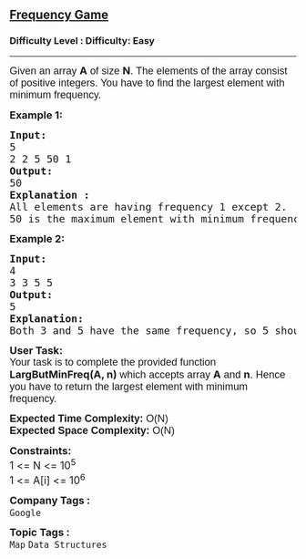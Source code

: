 <h2><a href="https://www.geeksforgeeks.org/problems/frequency-game/1">Frequency Game</a></h2><h3>Difficulty Level : Difficulty: Easy</h3><hr><div class="problems_problem_content__Xm_eO"><p><span style="font-size: 18px;"><span style="background-color: transparent; font-family: arial;">Given </span></span><span style="font-size: 18px;"><span style="background-color: transparent; font-family: arial;">an array </span><strong>A</strong><span style="background-color: transparent; font-family: arial;"> of size </span><strong>N</strong><span style="background-color: transparent; font-family: arial;">. The elements of the array consist of positive integers. You have to find the largest element with minimum frequency. </span></span></p>
<p><span style="font-size: 18px;"><strong>Example 1:</strong></span></p>
<pre><span style="font-size: 18px;"><strong>Input: </strong>
5
2 2 5 50 1</span>
<span style="font-size: 18px;"><strong>Output:</strong>
50</span>
<span style="font-size: 18px;"><strong>Explanation :
</strong>All elements are having frequency 1 except 2.
50 is the maximum element with minimum frequency.</span>
</pre>
<p><strong><span style="font-size: 18px;">Example 2:</span></strong></p>
<pre><span style="font-size: 18px;"><strong>Input:</strong>
4
3 3 5 5
<strong>Output:</strong>
5
<strong>Explanation:</strong>
Both 3 and 5 have the same frequency, so 5 should be returned.</span></pre>
<p><span style="font-size: 18px;"><strong>User Task:</strong><br><span style="background-color: transparent; font-family: arial;">Your task is to complete the provided function </span><strong>LargButMinFreq(A, n)</strong><span style="background-color: transparent; font-family: arial;"> which accepts array </span><strong>A</strong><span style="background-color: transparent; font-family: arial;"> and </span><strong>n</strong><span style="background-color: transparent; font-family: arial;">. Hence you have to return the largest element with minimum frequency.</span></span></p>
<p><span style="font-size: 18px;"><span style="background-color: transparent; font-family: arial;"><strong>Expected Time Complexity:</strong> O(N)<br><strong>Expected Space Complexity:</strong> O(N)</span></span></p>
<p><span style="font-size: 18px;"><strong>Constraints:</strong><br>1 &lt;= N &lt;= 10<sup>5</sup><br>1 &lt;= A[i] &lt;= 10<sup>6</sup></span></p></div><p><span style=font-size:18px><strong>Company Tags : </strong><br><code>Google</code>&nbsp;<br><p><span style=font-size:18px><strong>Topic Tags : </strong><br><code>Map</code>&nbsp;<code>Data Structures</code>&nbsp;